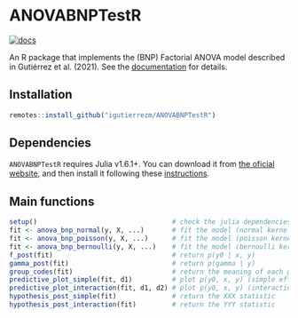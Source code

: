 # ANOVABNPTestR

[![docs](https://img.shields.io/badge/docs-stable-blue.svg)](https://igutierrezm.github.io/ANOVABNPTestR/)

An R package that implements the (BNP) Factorial ANOVA model described in 
Gutiérrez et al. (2021). See the 
[documentation](https://igutierrezm.github.io/ANOVABNPTestR/) 
for details.

## Installation

```r
remotes::install_github("igutierrezm/ANOVABNPTestR")
```

## Dependencies

`ANOVABNPTestR` requires Julia v1.6.1+. You can download it from 
[the oficial website](https://julialang.org/downloads/), 
and then install it following these 
[instructions](https://julialang.org/downloads/platform/).

## Main functions

```r
setup()                                  # check the julia dependencies
fit <- anova_bnp_normal(y, X, ...)       # fit the model (normal kernel)
fit <- anova_bnp_poisson(y, X, ...)      # fit the model (poisson kernel)
fit <- anova_bnp_bernoulli(y, X, ...)    # fit the model (bernoulli kernel)
f_post(fit)                              # return p(y0 | x, y)
gamma_post(fit)                          # return p(gamma | y)
group_codes(fit)                         # return the meaning of each group
predictive_plot_simple(fit, d1)          # plot p(y0, x, y) (simple effects only)
predictive_plot_interaction(fit, d1, d2) # plot p(y0, x, y) (interactions only)
hypothesis_post_simple(fit)              # return the XXX statistic
hypothesis_post_interaction(fit)         # return the YYY statistic
```
